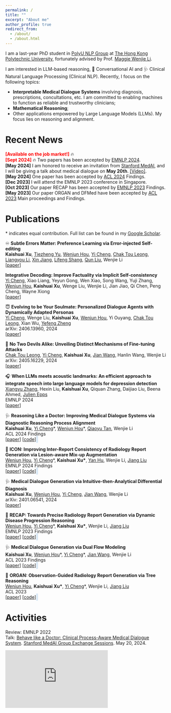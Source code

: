 ```yaml
---
permalink: /
title: ""
excerpt: "About me"
author_profile: true
redirect_from: 
  - /about/
  - /about.html
---
```


I am a last-year PhD student in [PolyU NLP Group](https://polyunlp.github.io/) at [The Hong Kong Polytechnic University](https://www.polyu.edu.hk/), fortunately advised by Prof. [ Maggie Wenjie Li](https://www4.comp.polyu.edu.hk/~cswjli/).  

I am interested in LLM-based reasoning, 🤖 Conversational AI and 🩺 Clinical Natural Language Processing (Clinical NLP). Recently, I focus on the following topics:
- **Interpretable Medical Dialogue Systems** involving diagnosis, prescriptions, concultations, etc. I am committed to enabling machines to function as reliable and trustworthy clinicians; 
- **Mathematical Reasoning**; 
- Other applications empowered by Large Language Models (LLMs). My focus lies on reasoning and alignment.

Recent News
======
**<font color=red>[Available on the job market!]</font>** 🔥   
**<font color=red>[Sept 2024]</font>** 🔥 Two papers has been accepted by [EMNLP 2024](https://2024.emnlp.org/).  
**[May 2024]** I am honored to receive an invitation from [Stanford MedAI](https://stanford-medai.github.io/), and I will be giving a talk about medical dialogue on **May 20th**. [\[Video\]](https://www.youtube.com/watch?v=T4if1iDbxaE).  
**[May 2024]** One paper has been accepted by [ACL 2024](https://2024.aclweb.org/) Findings.  
**[Dec 2023]** I will attend the EMNLP 2023 conference in Singapore.\
**[Oct 2023]** Our paper RECAP has been accepted by [EMNLP 2023](https://2023.emnlp.org) Findings.\
**[May 2023]** Our paper ORGAN and DFMed have been accepted by [ACL 2023](https://2023.aclweb.org) Main proceedings and Findings.

Publications
======
\* indicates equal contribution. Full list can be found in my [Google Scholar](https://scholar.google.com/citations?user=qfJ9u80AAAAJ).

♾️ **Subtle Errors Matter: Preference Learning via Error-injected Self-editing**  
  **Kaishuai Xu**, [Tiezheng Yu](https://scholar.google.com/citations?hl=en&user=JK7nNekAAAAJ), [Wenjun Hou](https://wjhou.github.io/), [Yi Cheng](https://yicheng98.github.io/), [Chak Tou Leong](https://cooperleong00.github.io/), [Liangyou Li](https://scholar.google.com/citations?hl=en&user=PPDE-uIAAAAJ), [Xin Jiang](https://scholar.google.com/citations?user=DUfcez0AAAAJ), [Lifeng Shang](https://scholar.google.com/citations?hl=en&user=jMQIjYoAAAAJ), [Qun Liu](https://liuquncn.github.io/index_zh.html), Wenjie Li  
  \[[paper](https://arxiv.org/abs/2410.06638)\]

 **Integrative Decoding: Improve Factuality via Implicit Self-consistency**  
  [Yi Cheng](https://yicheng98.github.io/), Xiao Liang, Yeyun Gong, Wen Xiao, Song Wang, Yuji Zhang, [Wenjun Hou](https://wjhou.github.io/), **Kaishuai Xu**, Wenge Liu, Wenjie Li, Jian Jiao, Qi Chen, Peng Cheng, Wayne Xiong  
  \[[paper](https://arxiv.org/abs/2410.01556)\]

😇 **Evolving to be Your Soulmate: Personalized Dialogue Agents with Dynamically Adapted Personas**  
  [Yi Cheng](https://yicheng98.github.io/), Wenge Liu, **Kaishuai Xu**, [Wenjun Hou](https://wjhou.github.io/), Yi Ouyang, [Chak Tou Leong](https://cooperleong00.github.io/), Xian Wu, [Yefeng Zheng](https://sites.google.com/site/yefengzheng/)  
  arXiv: 2406.13960, 2024  
  \[[paper](https://arxiv.org/abs/2406.13960)\]

👿 **No Two Devils Alike: Unveiling Distinct Mechanisms of Fine-tuning Attacks**  
  [Chak Tou Leong](https://cooperleong00.github.io/), [Yi Cheng](https://yicheng98.github.io/), **Kaishuai Xu**, [Jian Wang](https://iwangjian.github.io/), Hanlin Wang, Wenjie Li  
  arXiv: 2405.16229, 2024  
  \[[paper](https://arxiv.org/abs/2405.16229)\]

🎧 **When LLMs meets acoustic landmarks: An efficient approach to integrate speech into large language models for depression detection**
  [Xiangyu Zhang](https://scholar.google.com/citations?hl=en&user=SR2TlvcAAAAJ), Hexin Liu, **Kaishuai Xu**, Qiquan Zhang, Daijiao Liu, Beena Ahmed, [Julien Epps](http://maestro.ee.unsw.edu.au/~julien/)  
  EMNLP 2024  
  \[[paper](https://arxiv.org/abs/2402.13276)\]

🩺 **Reasoning Like a Doctor: Improving Medical Dialogue Systems via Diagnostic Reasoning Process Alignment**  
  **Kaishuai Xu**, [Yi Cheng](https://yicheng98.github.io/)\*, [Wenjun Hou](https://wjhou.github.io/)\*, [Qiaoyu Tan](https://qiaoyu-tan.github.io/), Wenjie Li  
  ACL 2024 Findings  
  \[[paper](http://arxiv.org/abs/2406.13934)\] \[[code](https://github.com/kaishxu/Emulation)\]&nbsp;&nbsp;
<span id="star-count-emulation" class="github-stars"></span>
<script src="/_pages/script.js"></script>

🩻 **ICON: Improving Inter-Report Consistency of Radiology Report Generation via Lesion-aware Mix-up Augmentation**  
  [Wenjun Hou](https://wjhou.github.io/), [Yi Cheng](https://yicheng98.github.io/)*, **Kaishuai Xu\***, [Yan Hu](https://scholar.google.co.uk/citations?user=rYLooucAAAAJ&hl=en), Wenjie Li, [Jiang Liu](https://faculty.sustech.edu.cn/liuj/)   
  EMNLP 2024 Findings  
  \[[paper](https://arxiv.org/abs/2402.12844)\] \[[code](https://github.com/wjhou/ICon)\]&nbsp;&nbsp;
<span id="star-count-icon" class="github-stars"></span>
<script src="/_pages/script.js"></script>

🩺 **Medical Dialogue Generation via Intuitive-then-Analytical Differential Diagnosis**  
  **Kaishuai Xu**, [Wenjun Hou](https://wjhou.github.io/), [Yi Cheng](https://yicheng98.github.io/), [Jian Wang](https://iwangjian.github.io/), Wenjie Li  
  arXiv: 2401.06541, 2024  
  \[[paper](https://arxiv.org/abs/2401.06541)\]  

🩻 **RECAP: Towards Precise Radiology Report Generation via Dynamic Disease Progression Reasoning**  
  [Wenjun Hou](https://wjhou.github.io/), [Yi Cheng](https://yicheng98.github.io/)\*, **Kaishuai Xu\***, Wenjie Li, [Jiang Liu](https://faculty.sustech.edu.cn/liuj/)  
  EMNLP 2023 Findings  
  \[[paper](https://arxiv.org/abs/2310.13864)\] \[[code](https://github.com/wjhou/Recap)\]&nbsp;&nbsp;
<span id="star-count-recap" class="github-stars"></span>
<script src="/_pages/script.js"></script>

🩺 **Medical Dialogue Generation via Dual Flow Modeling**  
  **Kaishuai Xu**, [Wenjun Hou](https://wjhou.github.io/)\*, [Yi Cheng](https://yicheng98.github.io/)\*, [Jian Wang](https://iwangjian.github.io/), Wenjie Li  
  ACL 2023 Findings  
  \[[paper](https://arxiv.org/abs/2305.18109)\] \[[code](https://github.com/kaishxu/DFMed)\]&nbsp;&nbsp;
<span id="star-count-dfmed" class="github-stars"></span>
<script src="/_pages/script.js"></script>

🩻 **ORGAN: Observation-Guided Radiology Report Generation via Tree Reasoning**  
  [Wenjun Hou](https://wjhou.github.io/), **Kaishuai Xu\***, [Yi Cheng](https://yicheng98.github.io/)\*, Wenjie Li, [Jiang Liu](https://faculty.sustech.edu.cn/liuj/)  
  ACL 2023  
  \[[paper](https://arxiv.org/abs/2306.06466)\] \[[code](https://github.com/wjhou/ORGan)\]&nbsp;&nbsp;
<span id="star-count-organ" class="github-stars"></span>
<script src="/_pages/script.js"></script>
<style>
  .github-stars {
      background-color: #D9E8F6;
      padding: 3.0px;
      color: rgb(0, 0, 0);
      border-radius: 5px;
      margin-left: -8px;
      height: auto;
  }
</style>

Activities
======
Review: EMNLP 2022  
Talk: [Behave like a Doctor: Clinical Process-Aware Medical Dialogue System](https://www.youtube.com/watch?v=T4if1iDbxaE&t=1123s). [Stanford MedAI Group Exchange Sessions](https://stanford-medai.github.io/). May 20, 2024.
<iframe class="custom-iframe" src="https://www.youtube.com/embed/T4if1iDbxaE" frameborder="0" allow="accelerometer; autoplay; encrypted-media; gyroscope; picture-in-picture" allowfullscreen></iframe>
<style>
.custom-iframe {
    width: 320px !important;
    height: 180px !important;
}
</style>
<script type='text/javascript' id='clustrmaps' src='//cdn.clustrmaps.com/map_v2.js?cl=ffffff&w=349&t=tt&d=OQN1yjd4wsRYTf95Ow-yUUL81sV4TnISMjKniwrRS2I&co=5ebcff&cmo=ff0404&cmn=2edc2e'></script>
